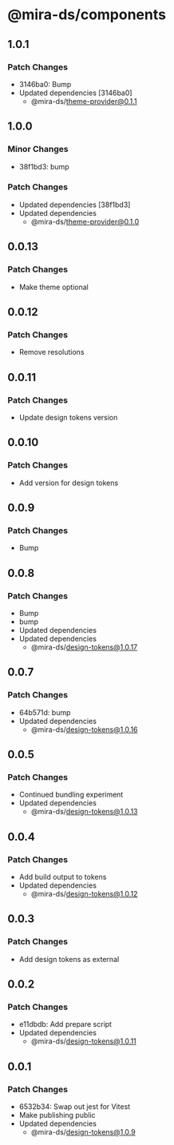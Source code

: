 # @mira-ds/components

## 1.0.1

### Patch Changes

- 3146ba0: Bump
- Updated dependencies [3146ba0]
  - @mira-ds/theme-provider@0.1.1

## 1.0.0

### Minor Changes

- 38f1bd3: bump

### Patch Changes

- Updated dependencies [38f1bd3]
- Updated dependencies
  - @mira-ds/theme-provider@0.1.0

## 0.0.13

### Patch Changes

- Make theme optional

## 0.0.12

### Patch Changes

- Remove resolutions

## 0.0.11

### Patch Changes

- Update design tokens version

## 0.0.10

### Patch Changes

- Add version for design tokens

## 0.0.9

### Patch Changes

- Bump

## 0.0.8

### Patch Changes

- Bump
- bump
- Updated dependencies
- Updated dependencies
  - @mira-ds/design-tokens@1.0.17

## 0.0.7

### Patch Changes

- 64b571d: bump
- Updated dependencies
  - @mira-ds/design-tokens@1.0.16

## 0.0.5

### Patch Changes

- Continued bundling experiment
- Updated dependencies
  - @mira-ds/design-tokens@1.0.13

## 0.0.4

### Patch Changes

- Add build output to tokens
- Updated dependencies
  - @mira-ds/design-tokens@1.0.12

## 0.0.3

### Patch Changes

- Add design tokens as external

## 0.0.2

### Patch Changes

- e11dbdb: Add prepare script
- Updated dependencies
  - @mira-ds/design-tokens@1.0.11

## 0.0.1

### Patch Changes

- 6532b34: Swap out jest for Vitest
- Make publishing public
- Updated dependencies
  - @mira-ds/design-tokens@1.0.9
